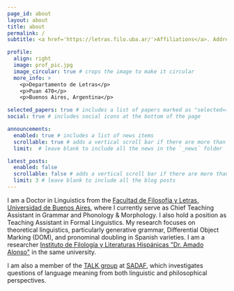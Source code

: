 ```yaml
---
page_id: about
layout: about
title: about
permalink: /
subtitle: <a href='https://letras.filo.uba.ar/'>Affiliations</a>. Address. Contacts. Motto. Etc.

profile:
  align: right
  image: prof_pic.jpg
  image_circular: true # crops the image to make it circular
  more_info: >
    <p>Departamento de Letras</p>
    <p>Puan 470</p>
    <p>Buenos Aires, Argentina</p>

selected_papers: true # includes a list of papers marked as "selected={true}"
social: true # includes social icons at the bottom of the page

announcements:
  enabled: true # includes a list of news items
  scrollable: true # adds a vertical scroll bar if there are more than 3 news items
  limit:  # leave blank to include all the news in the `_news` folder

latest_posts:
  enabled: false
  scrollable: false # adds a vertical scroll bar if there are more than 3 new posts items
  limit: 3 # leave blank to include all the blog posts
---
```


I am a Doctor in Linguistics from the [Facultad de Filosofía y Letras, Universidad de Buenos Aires](https://letras.filo.uba.ar/), where I currently serve as Chief Teaching Assistant in Grammar and Phonology & Morphology. I also hold a position as Teaching Assistant in Formal Linguistics. My research focuses on theoretical linguistics, particularly generative grammar, Differential Object Marking (DOM), and pronominal doubling in Spanish varieties. I am a researcher [Instituto de Filología y Literaturas Hispánicas "Dr. Amado Alonso"](https://iflh.institutos.filo.uba.ar/) in the same university. 

I am also a member of the [TALK group](https://talk-group.org/) at [SADAF](https://www.sadaf.org.ar/en/), which investigates questions of language meaning from both linguistic and philosophical perspectives.